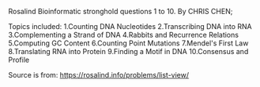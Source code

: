 Rosalind Bioinformatic stronghold questions 1 to 10. 
By CHRIS CHEN; 

Topics included: 
1.Counting DNA Nucleotides
2.Transcribing DNA into RNA
3.Complementing a Strand of DNA
4.Rabbits and Recurrence Relations
5.Computing GC Content
6.Counting Point Mutations
7.Mendel's First Law
8.Translating RNA into Protein
9.Finding a Motif in DNA
10.Consensus and Profile

Source is from: https://rosalind.info/problems/list-view/
